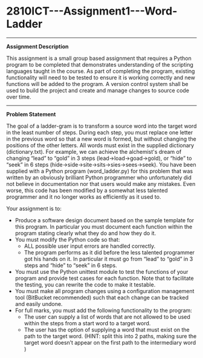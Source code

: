 # 2810ICT---Assignment1---Word-Ladder
---
**Assignment Description**

This assignment is a small group based assignment that requires a Python program to be
completed that demonstrates understanding of the scripting languages taught in the course.
As part of completing the program, existing functionality will need to be tested to ensure it
is working correctly and new functions will be added to the program. A version control
system shall be used to build the project and create and manage changes to source code over time.

---
**Problem Statement**

The goal of a ladder-gram is to transform a source word into the target word in the least
number of steps. During each step, you must replace one letter in the previous word so that
a new word is formed, but without changing the positions of the other letters. All words
must exist in the supplied dictionary (dictionary.txt). For example, we can achieve the
alchemist's dream of changing “lead” to “gold” in 3 steps (lead->load->goad->gold), or
“hide” to “seek” in 6 steps (hide->side->site->sits->sies->sees->seek).
You have been supplied with a Python program (word_ladder.py) for this problem that was
written by an obviously brilliant Python programmer who unfortunately did not believe in
documentation nor that users would make any mistakes. Even worse, this code has been
modified by a somewhat less talented programmer and it no longer works as efficiently as it
used to.

Your assignment is to:

- Produce a software design document based on the sample template for this
program. In particular you must document each function within the program stating
clearly what they do and how they do it.
- You must modify the Python code so that:
  - ALL possible user input errors are handled correctly.
  - The program performs as it did before the less talented programmer got his
hands on it. In particular it must go from “lead” to “gold” in 3 steps and
“hide” to “seek” in 6 steps.
- You must use the Python unittest module to test the functions of your program and
provide test cases for each function. Note that to facilitate the testing, you can
rewrite the code to make it testable.
- You must make all program changes using a configuration management tool
(BitBucket recommended) such that each change can be tracked and easily undone.
- For full marks, you must add the following functionality to the program:
  - The user can supply a list of words that are not allowed to be used within the
  steps from a start word to a target word.
  - The user has the option of supplying a word that must exist on the path to
  the target word. (HINT: split this into 2 paths, making sure the target word
  doesn’t appear on the first path to the intermediary word )
